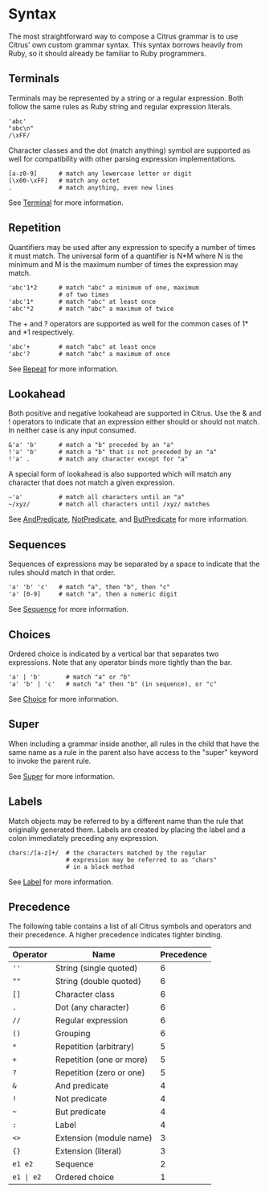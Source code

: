 # Syntax


The most straightforward way to compose a Citrus grammar is to use Citrus' own
custom grammar syntax. This syntax borrows heavily from Ruby, so it should
already be familiar to Ruby programmers.

## Terminals

Terminals may be represented by a string or a regular expression. Both follow
the same rules as Ruby string and regular expression literals.

    'abc'
    "abc\n"
    /\xFF/

Character classes and the dot (match anything) symbol are supported as well for
compatibility with other parsing expression implementations.

    [a-z0-9]      # match any lowercase letter or digit
    [\x00-\xFF]   # match any octet
    .             # match anything, even new lines

See [Terminal](api/classes/Citrus/Terminal.html) for more information.

## Repetition

Quantifiers may be used after any expression to specify a number of times it
must match. The universal form of a quantifier is N*M where N is the minimum and
M is the maximum number of times the expression may match.

    'abc'1*2      # match "abc" a minimum of one, maximum
                  # of two times
    'abc'1*       # match "abc" at least once
    'abc'*2       # match "abc" a maximum of twice

The + and ? operators are supported as well for the common cases of 1* and *1
respectively.

    'abc'+        # match "abc" at least once
    'abc'?        # match "abc" a maximum of once

See [Repeat](api/classes/Citrus/Repeat.html) for more information.

## Lookahead

Both positive and negative lookahead are supported in Citrus. Use the & and !
operators to indicate that an expression either should or should not match. In
neither case is any input consumed.

    &'a' 'b'      # match a "b" preceded by an "a"
    !'a' 'b'      # match a "b" that is not preceded by an "a"
    !'a' .        # match any character except for "a"

A special form of lookahead is also supported which will match any character
that does not match a given expression.

    ~'a'          # match all characters until an "a"
    ~/xyz/        # match all characters until /xyz/ matches

See [AndPredicate](api/classes/Citrus/AndPredicate.html),
[NotPredicate](api/classes/Citrus/NotPredicate.html), and
[ButPredicate](api/classes/Citrus/ButPredicate.html) for more information.

## Sequences

Sequences of expressions may be separated by a space to indicate that the rules
should match in that order.

    'a' 'b' 'c'   # match "a", then "b", then "c"
    'a' [0-9]     # match "a", then a numeric digit

See [Sequence](api/classes/Citrus/Sequence.html) for more information.

## Choices

Ordered choice is indicated by a vertical bar that separates two expressions.
Note that any operator binds more tightly than the bar.

    'a' | 'b'       # match "a" or "b"
    'a' 'b' | 'c'   # match "a" then "b" (in sequence), or "c"

See [Choice](api/classes/Citrus/Choice.html) for more information.

## Super

When including a grammar inside another, all rules in the child that have the
same name as a rule in the parent also have access to the "super" keyword to
invoke the parent rule.

See [Super](api/classes/Citrus/Super.html) for more information.

## Labels

Match objects may be referred to by a different name than the rule that
originally generated them. Labels are created by placing the label and a colon
immediately preceding any expression.

    chars:/[a-z]+/  # the characters matched by the regular
                    # expression may be referred to as "chars"
                    # in a block method

See [Label](api/classes/Citrus/Label.html) for more information.

## Precedence

The following table contains a list of all Citrus symbols and operators and
their precedence. A higher precedence indicates tighter binding.

Operator                  | Name                      | Precedence
------------------------- | ------------------------- | ----------
`''`                      | String (single quoted)    | 6
`""`                      | String (double quoted)    | 6
`[]`                      | Character class           | 6
`.`                       | Dot (any character)       | 6
`//`                      | Regular expression        | 6
`()`                      | Grouping                  | 6
`*`                       | Repetition (arbitrary)    | 5
`+`                       | Repetition (one or more)  | 5
`?`                       | Repetition (zero or one)  | 5
`&`                       | And predicate             | 4
`!`                       | Not predicate             | 4
`~`                       | But predicate             | 4
`:`                       | Label                     | 4
`<>`                      | Extension (module name)   | 3
`{}`                      | Extension (literal)       | 3
`e1 e2`                   | Sequence                  | 2
<code>e1 &#124; e2</code> | Ordered choice            | 1
